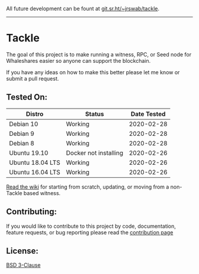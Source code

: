 All future development can be fount at [git.sr.ht/~jrswab/tackle](https://git.sr.ht/~jrswab/Tackle).

___
# Tackle
The goal of this project is to make running a witness, RPC, or Seed node for Whaleshares easier so anyone can support the blockchain.

If you have any ideas on how to make this better please let me know or submit a pull request.

## Tested On:
| Distro | Status | Date Tested |
|--------|--------|-------------|
|Debian 10 | Working | 2020-02-28 |
|Debian 9 | Working | 2020-02-28 |
|Debian 8 | Working | 2020-02-28 |
|Ubuntu 19.10 | Docker not installing | 2020-02-26 |
|Ubuntu 18.04 LTS | Working | 2020-02-26 |
|Ubuntu 16.04 LTS | Working | 2020-02-26 |

[Read the wiki](https://github.com/jrswab/tackle/wiki) for starting from scratch, updating, or moving from a non-Tackle based witness.

## Contributing:
If you would like to contribute to this project by code, documentation, feature requests, or bug reporting please read the [contribution page](https://github.com/jrswab/tackle/blob/master/CONTRIBUTING.md)

## License:
[BSD 3-Clause](https://github.com/jrswab/tackle/blob/master/LICENSE)
